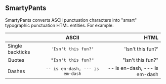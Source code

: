 ## SmartyPants

SmartyPants converts ASCII punctuation characters into "smart" typographic punctuation HTML entities. For example:

|                |ASCII                          |HTML                         |
|:----------------|:-------------------------------:|-----------------------------:|
|Single backticks|`'Isn't this fun?'`            |'Isn't this fun?'            |
|Quotes          |`"Isn't this fun?"`            |"Isn't this fun?"            |
|Dashes          |`-- is en-dash, --- is em-dash`|-- is en-dash, --- is em-dash|
